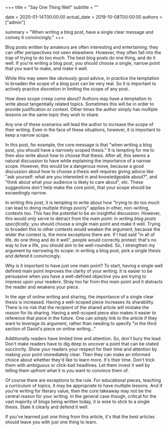 +++
title = "Say One Thing Well"
subtitle = ""

date = 2020-01-14T00:00:00
actual_date = 2019-10-08T00:00:00
authors = ["admin"]

summary = "When writing a blog post, have a single clear message and convey it convincingly."
+++


Blog posts written by amateurs are often interesting and entertaining; they can offer perspectives not seen elsewhere. However, they often fall into the trap of trying to do too much. The best blog posts do one thing, and do it well. If you're writing a blog post, you should choose a single, narrow point that you want to make, and make it well.

While this may seem like obviously good advice, in practice the temptation to broaden the scope of a blog post can be very real. So it is important to actively practice discretion in limiting the scope of any post.

How does scope creep come about? Authors may have a temptation to write about tangentially related topics. Sometimes this will be in order to provide justification or context. Other times the author simply has multiple lessons on the same topic they wish to share.

Any one of these scenarios will lead the author to increase the scope of their writing. Even in the face of these situations, however, it is important to keep a narrow scope.

In this post, for example, the core message is that "when writing a blog post, you should have a narrowly scoped thesis." It is tempting for me to then also write about how to choose that thesis. After all, this seems a natural discussion to have while explaining the importance of a narrow scope. However, this would be a dangerous move, because a good discussion about how to choose a thesis well requires giving advice like "ask yourself: what are you interested in and knowledgeable about?", and "think about what your audience is likely to care about", etc. These suggestions don't help make the core point, that your scope should be exceedingly narrow.

In writing this post, it is tempting to write about how "trying to do too much can lead to doing multiple things poorly" applies in other, non-writing, contexts too. This has the potential to be an insightful discussion. However, this would only serve to detract from the main point: in _writing blog posts specifically_, you should choose a single main point and make it well. Trying to broaden this to other contexts would weaken the argument, because the wider the context is, the more exceptions there are. If I had said "in all of life, do one thing and do it well", people would correctly protest: that's no way to live a life, you should aim to be well-rounded. So, I strengthen my argument by narrowing its scope: in writing a blog post, pick a single thesis and defend it convincingly.

Why is it important to have just one main point? To start, having a single well defined main point improves the clarity of your writing. It is easier to be persuasive when you have a well-defined objective you are trying to impress upon your readers. Stray too far from this main point and it distracts the reader and weakens your piece.

In the age of online writing and sharing, the importance of a single clear thesis is increased. Having a well-scoped piece increases its sharability. There is no risk that the recipient of the shared article will mistake the reason for its sharing. Having a well-scoped piece also makes it easier to reference that piece in the future. One can simply link to the article if they want to leverage its argument, rather than needing to specify "in the third section of David's piece on online writing..."

Additionally readers have limited time and attention. So, don't bury the lead. Don't make readers have to dig deep to uncover a point that can be stated succinctly. Show your readers your respect for their time and attention by making your point immediately clear. Then they can make an informed choice about whether they'd like to learn more. It's their time. Don't trick them with ambiguous or click-bait headlines. Let them invest it well by telling them upfront what it is you want to convince them of.

Of course there are exceptions to the rule. For educational pieces, teaching a curriculum of topics, it may be appropriate to have multiple lessons. And if you're writing for literary value, then the core takeaway may not be the central reason for your writing. In the general case though, critical for the vast majority of blogs being written today, it is wise to stick to a single thesis. State it clearly and defend it well.

If you've learned just one thing from this article, it's that the best articles should leave you with just one thing to learn.
